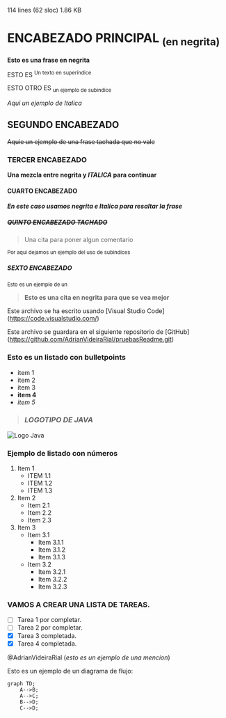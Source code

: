 114 lines (62 sloc) 1.86 KB
# **ENCABEZADO PRINCIPAL** <sub>(en negrita)</b>
**Esto es una frase en negrita**

ESTO ES <sup>Un texto en superíndice</sup>

ESTO OTRO ES <sub>un ejemplo de subindice</sub>

*Aqui un ejemplo de Italica* 

## SEGUNDO ENCABEZADO

~~Aquie un ejemplo de una frase tachada que no vale~~

### TERCER ENCABEZADO

**Una mezcla entre negrita y _ITALICA_ para continuar**

#### CUARTO ENCABEZADO

***En este caso usamos negrita e Italica para resaltar la frase***

##### ~~QUINTO ENCABEZADO TACHADO~~
>Una cita para poner algun comentario

<sub>Por aqui dejamos un ejemplo del uso de subindices</sub>

##### SEXTO ENCABEZADO

<sup>Esto es un ejemplo de un</sup>
> **Esto es una cita en negrita para que se vea mejor**
> 

Este archivo se ha escrito usando [Visual Studio Code]
(https://code.visualstudio.com/)

Este archivo se guardara en el siguiente repositorio de [GitHub]
(https://github.com/AdrianVideiraRial/pruebasReadme.git)

### Esto es un listado con bulletpoints
- item 1
- item 2
- item 3
- **item 4**
- *item 5*

>### **_LOGOTIPO DE JAVA_** 
![Logo Java](https://www.vectorlogo.zone/logos/java/java-ar21.png)

### Ejemplo de listado con números
1. Item 1
   -  ITEM 1.1 
   -  ITEM 1.2
   -  ITEM 1.3
2. Item 2
   - Item 2.1
   - Item 2.2
   - Item 2.3
3. Item 3
   - Item 3.1
        -  Item 3.1.1
        -  Item 3.1.2
        -  Item 3.1.3
   - Item 3.2
        -   Item 3.2.1
        -   Item 3.2.2
        -   Item 3.2.3

### **VAMOS A CREAR UNA LISTA DE TAREAS**.

- [ ] Tarea 1 por completar.
- [ ] Tarea 2 por completar.
- [x] Tarea 3 completada.
- [x] Tarea 4 completada.

@AdrianVideiraRial (_esto es un ejemplo de una mencion_)


Esto es un ejemplo de un diagrama de flujo:

```mermaid
graph TD;
    A-->B;
    A-->C;
    B-->D;
    C-->D;
```